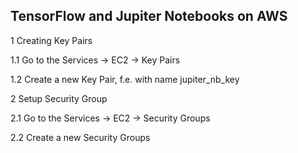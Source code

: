 ## TensorFlow and Jupiter Notebooks on AWS

1 Creating Key Pairs

1.1 Go to the Services -> EC2 -> Key Pairs

1.2 Create a new Key Pair, f.e. with name jupiter_nb_key

2 Setup Security Group

2.1 Go to the Services -> EC2 -> Security Groups

2.2 Create a new  Security Groups